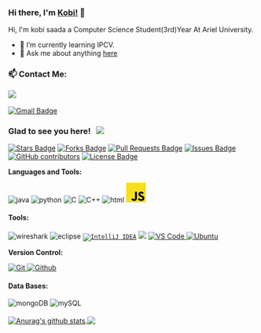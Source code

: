
### Hi there, I'm [Kobi!](https://KobiSaada.github.io) 👋



Hi, I'm kobi saada a Computer Science Student(3rd)Year At Ariel University.

- 🔭 I’m currently learning IPCV.
- 💬 Ask me about anything [here](https://github.com/KobiSaada/KobiSaada/issues)


<h3> 📫 Contact Me:</h3>
<a href="https://www.linkedin.com/in/kobi-saada-5221b9219/"><img src="https://img.shields.io/badge/-Kobi%20Saada-blue?style=flat-square&logo=Linkedin&logoColor=white&link=hhttps://www.linkedin.com/in/kobi-saada-5221b9219/" /></a>&nbsp;&nbsp;&nbsp;&nbsp

[![Gmail Badge](https://img.shields.io/badge/-kobisaada054@gmail.com-c14438?style=flat-square&logo=Gmail&logoColor=white&link=mailto:kobisaada054@gmail.com)](mailto:kobisaada054@gmail.com)
### Glad to see you here! &nbsp; ![](https://visitor-badge.glitch.me/badge?page_id=KobiSaada.KobiSaada)

<a href="https://github.com/KobiSaada/stargazers"><img src="https://img.shields.io/github/stars/KobiSaada" alt="Stars Badge"/></a>
<a href="https://github.com/KobiSaada/awesome-github-profile-readme/network/members"><img src="https://img.shields.io/github/forks/KobiSaada/awesome-github-profile-readme" alt="Forks Badge"/></a>
<a href="https://github.com/KobiSaada/awesome-github-profile-readme/pulls"><img src="https://img.shields.io/github/issues-pr/KobiSaada/awesome-github-profile-readme" alt="Pull Requests Badge"/></a>
<a href="https://github.com/KobiSaada/awesome-github-profile-readme/issues"><img src="https://img.shields.io/github/issues/KobiSaada/awesome-github-profile-readme" alt="Issues Badge"/></a>
<a href="https://github.com/KobiSaada/awesome-github-profile-readme/graphs/contributors"><img alt="GitHub contributors" src="https://img.shields.io/github/contributors/KobiSaada/awesome-github-profile-readme?color=2b9348"></a>
<a href="https://github.com/KobiSaada/awesome-github-profile-readme/blob/master/LICENSE"><img src="https://img.shields.io/github/license/KobiSaada/awesome-github-profile-readme?color=2b9348" alt="License Badge"/></a>


**Languages and Tools:**  

<span> 
    <img src="https://img.shields.io/badge/Java-ED8B00?style=for-the-badge&logo=java&logoColor=white" alt="java" height="40"/>
    <img src="https://img.shields.io/badge/Python-14354C?style=for-the-badge&logo=python&logoColor=white" alt="python" height="40"/>
    <img src="https://img.shields.io/badge/C-00599C?style=for-the-badge&logo=c&logoColor=white" alt="C" height="40"/>
    <img src="https://img.shields.io/badge/C%2B%2B-00599C?style=for-the-badge&logo=c%2B%2B&logoColor=white" alt="C++" height="40"/>
    <img src="https://img.shields.io/badge/HTML5-E34F26?style=for-the-badge&logo=html5&logoColor=white" alt="html" height="40"/>
        <a href="https://www.javascript.com/">
  <img
    alt="JavaScript"
    height="40"
    width="40"
    src="https://raw.githubusercontent.com/vatsa287/vatsa287/master/assets/javascript.svg" />
</a>
         
<h4 align="left">Tools:</h3>

![wireshark](https://user-images.githubusercontent.com/73976733/130067227-92291879-8830-4e70-96a2-fef06d3c60b7.jpg)
![eclipse](https://user-images.githubusercontent.com/73976733/130066828-23c1bf19-dcc6-482b-8db9-f95b73650894.jpg)
<span>
  <code><a href = "https://www.jetbrains.com/idea/"><img height="40" src="https://upload.wikimedia.org/wikipedia/commons/thumb/9/9c/IntelliJ_IDEA_Icon.svg/96px-IntelliJ_IDEA_Icon.svg.png" alt="IntelliJ IDEA"></a></code>
 <code><a href = "https://www.jetbrains.com/pycharm/"><img height="40" src="https://resources.jetbrains.com/storage/products/pycharm/img/meta/pycharm_logo_300x300.png"></a></code>
 <a href="code.visualstudio.com/">
  <img 
    alt="VS Code"
    height="40"
    width="40"
    src="https://raw.githubusercontent.com/vatsa287/vatsa287/master/assets/visualstudio-plain.svg" />
</a>
    <a href="https://ubuntu.com">
  <img 
    alt="Ubuntu"
    height="40"
    width="40"
    src="https://raw.githubusercontent.com/vatsa287/vatsa287/master/assets/ubuntu-plain.svg" />
</a>

    
</span>
        
**Version Control:**
        
<a href="https://git-scm.com">
  <img
    alt="Git"
    height="40"
    width="40"
    src="https://raw.githubusercontent.com/vatsa287/vatsa287/master/assets/git-original.svg" />
</a>
<a href="https://github.com">
  <img
    alt="Github"
    height="40"
    width="40"
    src="https://raw.githubusercontent.com/vatsa287/vatsa287/master/assets/github-original.svg" />
</a>
         
</span>
<h4 align="left">Data Bases:</h3>
<span>
    <img src="https://img.shields.io/badge/MongoDB-4EA94B?style=for-the-badge&logo=mongodb&logoColor=white" alt="mongoDB" height="40"/>
    <img src="https://img.shields.io/badge/MySQL-00000F?style=for-the-badge&logo=mysql&logoColor=white" alt="mySQL" height="40"/>
    
</span>
</br></br>

<a href="https://github.com/KobiSaada/github-readme-stats">
  <img align="center" src="https://github-readme-stats.vercel.app/api?username=KobiSaada&show_icons=true&include_all_commits=true&theme=material-palenight" alt="Anurag's github stats" />
</a>

<a href="https://github.com/KobiSaada/github-readme-stats">
 
  <img align="center" src="https://github-readme-stats.vercel.app/api/top-langs/?username=KobiSaada&layout=compact&theme=material-palenight" />
</a>

